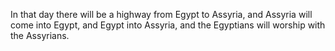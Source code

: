 In that day there will be a highway from Egypt to Assyria, and Assyria will come into Egypt, and Egypt into Assyria, and the Egyptians will worship with the Assyrians.
